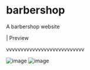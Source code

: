 # barbershop
 A barbershop website

| Preview

vvvvvvvvvvvvvvvvvvvvvvvvvvv

![image](https://user-images.githubusercontent.com/77470204/146085915-519a6d70-09c2-4cd6-bf72-287cf42fd81a.png)
![image](https://user-images.githubusercontent.com/77470204/146086194-b5274858-56a3-4e03-a6cb-592727798e47.png)
